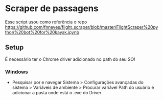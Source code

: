 # Scraper de passagens

Esse script usou como referência o repo https://github.com/fnneves/flight_scraper/blob/master/FlightScraper%20python%20bot%20for%20kayak.ipynb

## Setup

É necessário ter o Chrome driver adicionado no path do seu SO!

### Windows 

- Pesquisar por e navegar Sistema > Configurações avançadas do sistema > Variáveis de ambiente > Procurar variável Path do usuário e adicionar a pasta onde está o .exe do Driver 

